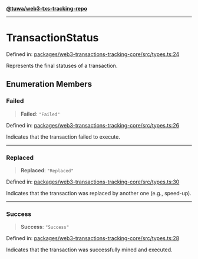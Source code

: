 [**@tuwa/web3-txs-tracking-repo**](../../../README.md)

***

# TransactionStatus

Defined in: [packages/web3-transactions-tracking-core/src/types.ts:24](https://github.com/TuwaIO/web3-transactions-tracking/blob/d30dc6a3e80476f3e836f0385d8c40646abfed41/packages/web3-transactions-tracking-core/src/types.ts#L24)

Represents the final statuses of a transaction.

## Enumeration Members

### Failed

> **Failed**: `"Failed"`

Defined in: [packages/web3-transactions-tracking-core/src/types.ts:26](https://github.com/TuwaIO/web3-transactions-tracking/blob/d30dc6a3e80476f3e836f0385d8c40646abfed41/packages/web3-transactions-tracking-core/src/types.ts#L26)

Indicates that the transaction failed to execute.

***

### Replaced

> **Replaced**: `"Replaced"`

Defined in: [packages/web3-transactions-tracking-core/src/types.ts:30](https://github.com/TuwaIO/web3-transactions-tracking/blob/d30dc6a3e80476f3e836f0385d8c40646abfed41/packages/web3-transactions-tracking-core/src/types.ts#L30)

Indicates that the transaction was replaced by another one (e.g., speed-up).

***

### Success

> **Success**: `"Success"`

Defined in: [packages/web3-transactions-tracking-core/src/types.ts:28](https://github.com/TuwaIO/web3-transactions-tracking/blob/d30dc6a3e80476f3e836f0385d8c40646abfed41/packages/web3-transactions-tracking-core/src/types.ts#L28)

Indicates that the transaction was successfully mined and executed.
